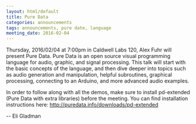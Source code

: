 ```yaml
---
layout: html/default
title: Pure Data
categories: announcements
tags: announcements, pure date, language
meeting_date: 2016-02-04
---
```


Thursday, 2016/02/04 at 7:00pm in Caldwell Labs 120, Alex Fuhr will present Pure Data. Pure Data is an open source visual programming language for audio, graphic, and signal processing. This talk will start with the basic concepts of the language, and then dive deeper into topics such as audio generation and manipulation, helpful subroutines, graphical processing, connecting to an Arduino, and more advanced audio examples.

In order to follow along with all the demos, make sure to install pd-extended (Pure Data with extra libraries) before the meeting. You can find installation instructions here: http://puredata.info/downloads/pd-extended​

<!--assumes presenationn is a pdf-->
<!-- [download presentation]({{ site.baseurl }}/downloads/presentations/{{ page.path | remove: "_posts/" | replace: '.md', '.pdf' }}) -->

-- Eli Gladman




